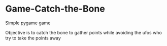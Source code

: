 # Game-Catch-the-Bone
 Simple pygame game 
 
 Objective is to catch the bone to gather points while avoiding the ufos 
 who try to take the points away
